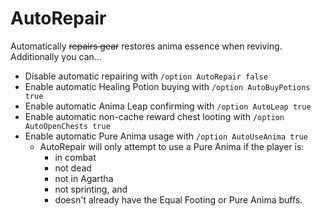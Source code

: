 # AutoRepair

Automatically ~~repairs gear~~ restores anima essence when reviving.  
Additionally you can...  
* Disable automatic repairing with `/option AutoRepair false`  
* Enable automatic Healing Potion buying with `/option AutoBuyPotions true`  
* Enable automatic Anima Leap confirming with `/option AutoLeap true`  
* Enable automatic non-cache reward chest looting with `/option AutoOpenChests true`  
* Enable automatic Pure Anima usage with `/option AutoUseAnima true`
  *  AutoRepair will only attempt to use a Pure Anima if the player is: 
      * in combat
      * not dead
      * not in Agartha
      * not sprinting, and 
      * doesn't already have the Equal Footing or Pure Anima buffs.

